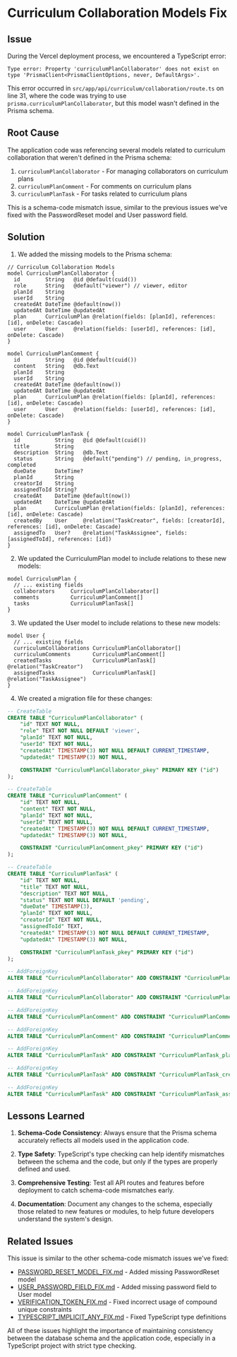 # Curriculum Collaboration Models Fix

## Issue

During the Vercel deployment process, we encountered a TypeScript error:

```
Type error: Property 'curriculumPlanCollaborator' does not exist on type 'PrismaClient<PrismaClientOptions, never, DefaultArgs>'.
```

This error occurred in `src/app/api/curriculum/collaboration/route.ts` on line 31, where the code was trying to use `prisma.curriculumPlanCollaborator`, but this model wasn't defined in the Prisma schema.

## Root Cause

The application code was referencing several models related to curriculum collaboration that weren't defined in the Prisma schema:

1. `curriculumPlanCollaborator` - For managing collaborators on curriculum plans
2. `curriculumPlanComment` - For comments on curriculum plans
3. `curriculumPlanTask` - For tasks related to curriculum plans

This is a schema-code mismatch issue, similar to the previous issues we've fixed with the PasswordReset model and User password field.

## Solution

1. We added the missing models to the Prisma schema:

```prisma
// Curriculum Collaboration Models
model CurriculumPlanCollaborator {
  id        String   @id @default(cuid())
  role      String   @default("viewer") // viewer, editor
  planId    String
  userId    String
  createdAt DateTime @default(now())
  updatedAt DateTime @updatedAt
  plan      CurriculumPlan @relation(fields: [planId], references: [id], onDelete: Cascade)
  user      User     @relation(fields: [userId], references: [id], onDelete: Cascade)
}

model CurriculumPlanComment {
  id        String   @id @default(cuid())
  content   String   @db.Text
  planId    String
  userId    String
  createdAt DateTime @default(now())
  updatedAt DateTime @updatedAt
  plan      CurriculumPlan @relation(fields: [planId], references: [id], onDelete: Cascade)
  user      User     @relation(fields: [userId], references: [id], onDelete: Cascade)
}

model CurriculumPlanTask {
  id           String   @id @default(cuid())
  title        String
  description  String   @db.Text
  status       String   @default("pending") // pending, in_progress, completed
  dueDate      DateTime?
  planId       String
  creatorId    String
  assignedToId String?
  createdAt    DateTime @default(now())
  updatedAt    DateTime @updatedAt
  plan         CurriculumPlan @relation(fields: [planId], references: [id], onDelete: Cascade)
  createdBy    User     @relation("TaskCreator", fields: [creatorId], references: [id], onDelete: Cascade)
  assignedTo   User?    @relation("TaskAssignee", fields: [assignedToId], references: [id])
}
```

2. We updated the CurriculumPlan model to include relations to these new models:

```prisma
model CurriculumPlan {
  // ... existing fields
  collaborators     CurriculumPlanCollaborator[]
  comments          CurriculumPlanComment[]
  tasks             CurriculumPlanTask[]
}
```

3. We updated the User model to include relations to these new models:

```prisma
model User {
  // ... existing fields
  curriculumCollaborations CurriculumPlanCollaborator[]
  curriculumComments       CurriculumPlanComment[]
  createdTasks             CurriculumPlanTask[]       @relation("TaskCreator")
  assignedTasks            CurriculumPlanTask[]       @relation("TaskAssignee")
}
```

4. We created a migration file for these changes:

```sql
-- CreateTable
CREATE TABLE "CurriculumPlanCollaborator" (
    "id" TEXT NOT NULL,
    "role" TEXT NOT NULL DEFAULT 'viewer',
    "planId" TEXT NOT NULL,
    "userId" TEXT NOT NULL,
    "createdAt" TIMESTAMP(3) NOT NULL DEFAULT CURRENT_TIMESTAMP,
    "updatedAt" TIMESTAMP(3) NOT NULL,

    CONSTRAINT "CurriculumPlanCollaborator_pkey" PRIMARY KEY ("id")
);

-- CreateTable
CREATE TABLE "CurriculumPlanComment" (
    "id" TEXT NOT NULL,
    "content" TEXT NOT NULL,
    "planId" TEXT NOT NULL,
    "userId" TEXT NOT NULL,
    "createdAt" TIMESTAMP(3) NOT NULL DEFAULT CURRENT_TIMESTAMP,
    "updatedAt" TIMESTAMP(3) NOT NULL,

    CONSTRAINT "CurriculumPlanComment_pkey" PRIMARY KEY ("id")
);

-- CreateTable
CREATE TABLE "CurriculumPlanTask" (
    "id" TEXT NOT NULL,
    "title" TEXT NOT NULL,
    "description" TEXT NOT NULL,
    "status" TEXT NOT NULL DEFAULT 'pending',
    "dueDate" TIMESTAMP(3),
    "planId" TEXT NOT NULL,
    "creatorId" TEXT NOT NULL,
    "assignedToId" TEXT,
    "createdAt" TIMESTAMP(3) NOT NULL DEFAULT CURRENT_TIMESTAMP,
    "updatedAt" TIMESTAMP(3) NOT NULL,

    CONSTRAINT "CurriculumPlanTask_pkey" PRIMARY KEY ("id")
);

-- AddForeignKey
ALTER TABLE "CurriculumPlanCollaborator" ADD CONSTRAINT "CurriculumPlanCollaborator_planId_fkey" FOREIGN KEY ("planId") REFERENCES "CurriculumPlan"("id") ON DELETE CASCADE ON UPDATE CASCADE;

-- AddForeignKey
ALTER TABLE "CurriculumPlanCollaborator" ADD CONSTRAINT "CurriculumPlanCollaborator_userId_fkey" FOREIGN KEY ("userId") REFERENCES "User"("id") ON DELETE CASCADE ON UPDATE CASCADE;

-- AddForeignKey
ALTER TABLE "CurriculumPlanComment" ADD CONSTRAINT "CurriculumPlanComment_planId_fkey" FOREIGN KEY ("planId") REFERENCES "CurriculumPlan"("id") ON DELETE CASCADE ON UPDATE CASCADE;

-- AddForeignKey
ALTER TABLE "CurriculumPlanComment" ADD CONSTRAINT "CurriculumPlanComment_userId_fkey" FOREIGN KEY ("userId") REFERENCES "User"("id") ON DELETE CASCADE ON UPDATE CASCADE;

-- AddForeignKey
ALTER TABLE "CurriculumPlanTask" ADD CONSTRAINT "CurriculumPlanTask_planId_fkey" FOREIGN KEY ("planId") REFERENCES "CurriculumPlan"("id") ON DELETE CASCADE ON UPDATE CASCADE;

-- AddForeignKey
ALTER TABLE "CurriculumPlanTask" ADD CONSTRAINT "CurriculumPlanTask_creatorId_fkey" FOREIGN KEY ("creatorId") REFERENCES "User"("id") ON DELETE CASCADE ON UPDATE CASCADE;

-- AddForeignKey
ALTER TABLE "CurriculumPlanTask" ADD CONSTRAINT "CurriculumPlanTask_assignedToId_fkey" FOREIGN KEY ("assignedToId") REFERENCES "User"("id") ON DELETE SET NULL ON UPDATE CASCADE;
```

## Lessons Learned

1. **Schema-Code Consistency**: Always ensure that the Prisma schema accurately reflects all models used in the application code.

2. **Type Safety**: TypeScript's type checking can help identify mismatches between the schema and the code, but only if the types are properly defined and used.

3. **Comprehensive Testing**: Test all API routes and features before deployment to catch schema-code mismatches early.

4. **Documentation**: Document any changes to the schema, especially those related to new features or modules, to help future developers understand the system's design.

## Related Issues

This issue is similar to the other schema-code mismatch issues we've fixed:

- [PASSWORD_RESET_MODEL_FIX.md](./PASSWORD_RESET_MODEL_FIX.md) - Added missing PasswordReset model
- [USER_PASSWORD_FIELD_FIX.md](./USER_PASSWORD_FIELD_FIX.md) - Added missing password field to User model
- [VERIFICATION_TOKEN_FIX.md](./VERIFICATION_TOKEN_FIX.md) - Fixed incorrect usage of compound unique constraints
- [TYPESCRIPT_IMPLICIT_ANY_FIX.md](./TYPESCRIPT_IMPLICIT_ANY_FIX.md) - Fixed TypeScript type definitions

All of these issues highlight the importance of maintaining consistency between the database schema and the application code, especially in a TypeScript project with strict type checking.